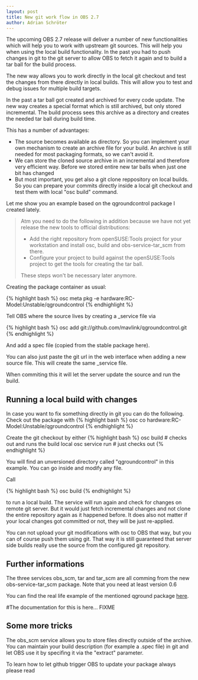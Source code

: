 ```yaml
---
layout: post
title: New git work flow in OBS 2.7
author: Adrian Schröter
---
```


The upcoming OBS 2.7 release will deliver a number of new functionalities
which will help you to work with upstream git sources. This will help you
when using the local build functionality. In the past you had to push changes
in git to the git server to allow OBS to fetch it again and to build a tar ball
for the build process.

The new way allows you to work directly in the local git checkout and test the
changes from there directly in local builds. This will allow you to test and
debug issues for multiple build targets.

In the past a tar ball got created and archived for every code update.
The new way creates a special format which is still archived, but only
stored incremental. The build process sees this archive as a directory
and creates the needed tar ball during build time.

This has a number of advantages:

* The source becomes available as directory. So you can implement your own
  mechanism to create an archive file for your build. An archive is still needed
  for most packaging formats, so we can't avoid it.
* We can store the cloned source archive in an incremental and therefore
  very efficient way. Before we stored entire new tar balls when just
  one bit has changed
* But most important, you get also a git clone reppository on local builds.
  So you can prepare your commits directly inside a local git checkout
  and test them with local "osc build" command.

Let me show you an example based on the qgroundcontrol package I created lately.

> Atm you need to do the following in addition because we have not yet
> release the new tools to official distributions:
>
> * Add the right repository from openSUSE:Tools project for your workstation and install osc, build and obs-service-tar_scm from there.
> * Configure your project to build against the openSUSE:Tools project
  to get the tools for creating the tar ball.
>
> These steps won't be necessary later anymore.

Creating the package container as usual:

{% highlight bash %}
 osc meta pkg -e hardware:RC-Model:Unstable/qgroundcontrol
{% endhighlight %}

Tell OBS where the source lives by creating a _service file via

{% highlight bash %}
 osc add git://github.com/mavlink/qgroundcontrol.git
{% endhighlight %}

And add a spec file (copied from the stable package here).

You can also just paste the git url in the web interface when adding a new source file.
This will create the same _service file.

When commiting this it will let the server update the source and run the build.

Running a local build with changes
----------------------------------

In case you want to fix something directly in git you can do the following. Check out
the package with
{% highlight bash %}
  osc co hardware:RC-Model:Unstable/qgroundcontrol
{% endhighlight %}

Create the git checkout by either
{% highlight bash %}
 osc build          # checks out and runs the build local
 osc service run    # just checks out
{% endhighlight %}


You will find an unversioned directory called "qgroundcontrol" in this example.
You can go inside and modify any file.

Call

{% highlight bash %}
 osc build
{% endhighlight %}

to run a local build. The service will run again and check for changes on
remote git server. But it would just fetch incremental changes and not clone the entire
repository again as it happened before.  It does also not matter if your local changes
got committed or not, they will be just re-applied.

You can not upload your git modifications with osc to OBS that way, but you can of course push
them using git. That way it is still guaranteed that server side builds really use the
source from the configured git repository.

Further informations
--------------------

The three services obs_scm, tar and tar_scm are all comming from the new obs-service-tar_scm
package. Note that you need at least version 0.6

You can find the real life example of the mentioned qground package
<a
href="https://build.opensuse.org/package/show/hardware:RC-Model:Unstable/qgroundcontrol">
here</a>.

#The documentation for this is here... FIXME

Some more tricks
----------------

The obs_scm service allows you to store files directly outside of the archive. You can
maintain your build description (for example a .spec file) in git and let OBS use it by
specifing it via the "extract" parameter.

To learn how to let github trigger OBS to update your package always please read
